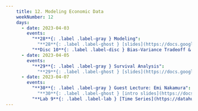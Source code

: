 ```yaml
---
    title: 12. Modeling Economic Data
    weekNumber: 12
    days:
      - date: 2023-04-03
        events:
          "**28**{: .label .label-gray } Modeling":
            "**28**{: .label .label-ghost } [slides](https://docs.google.com/presentation/d/1QRNG4oK8xqsq6kvgoS6p1DtnhRVE_DqZm9E7Remcx5A/edit?usp=sharing) • [video](https://kaltura.berkeley.edu/media/ECON+148%2C+LEC+001+%28Spring+2023%29/1_0rj1oai1/288222162) • code: [Classification](https://datahub.berkeley.edu/hub/user-redirect/git-pull?repo=https%3A%2F%2Fgithub.com%2FUCB-Econ-148%2Fsp23-student&branch=main&urlpath=lab%2Ftree%2Fsp23-student%2Flec%2FLec11-1%2FPSavala_ch_06.ipynb)"
          "**Disc 10**{: .label .label-disc } Bias-Variance Tradeoff & Tuning ([slides](https://docs.google.com/presentation/d/1CKiCIANv6mXyhOzbApMOK46ALMU47VE93ICtF8dklNw/edit?usp=sharing)) ([video](https://kaltura.berkeley.edu/media/ECON+148%2C+DIS+102+%28Spring+2023%29/1_ndaularw/288222162)) ([demo](https://datahub.berkeley.edu/hub/user-redirect/git-pull?repo=https%3A%2F%2Fgithub.com%2FUCB-Econ-148%2Fsp23-student&branch=main&urlpath=lab%2Ftree%2Fsp23-student%2Fdisc%2Fdisc10%2Fdisc10-demo.ipynb))":
      - date: 2023-04-05
        events:
          "**29**{: .label .label-gray } Survival Analysis":
            "**29**{: .label .label-ghost } [slides](https://docs.google.com/presentation/d/1Mx3lQNs1b1fBYj1nuNPwh20XLjgGDF8sWtxw5YkNPwA/edit?usp=sharing) • [video](https://kaltura.berkeley.edu/media/ECON+148%2C+LEC+001+%28Spring+2023%29/1_107z4zdr/288222162) • code: [Regimes](https://datahub.berkeley.edu/hub/user-redirect/git-pull?repo=https%3A%2F%2Fgithub.com%2FUCB-Econ-148%2Fsp23-student&branch=main&urlpath=lab%2Ftree%2Fsp23-student%2Flec%2FLec11-2%2FLifelines_Regimes.ipynb), [Employee Turnover](https://datahub.berkeley.edu/hub/user-redirect/git-pull?repo=https%3A%2F%2Fgithub.com%2FUCB-Econ-148%2Fsp23-student&branch=main&urlpath=lab%2Ftree%2Fsp23-student%2Flec%2FLec11-2%2FTermination_Lifelines.ipynb)"
      - date: 2023-04-07
        events:
          "**30**{: .label .label-gray } Guest Lecture: Emi Nakamura":
            "**30**{: .label .label-ghost } [intro slides](https://docs.google.com/presentation/d/1lIgWiA7M1Pj9kpYw0lFK_FCyyc-T0komdGAOxZau740/edit?usp=sharing) • [slides](https://drive.google.com/file/d/1tsmqy2C-pLf4UVsgqezghroB-C2My8pN/view?usp=sharing) • video"
          "**Lab 9**{: .label .label-lab } [Time Series](https://datahub.berkeley.edu/hub/user-redirect/git-pull?repo=https%3A%2F%2Fgithub.com%2FUCB-Econ-148%2Fsp23-student&branch=main&urlpath=lab%2Ftree%2Fsp23-student%2Flab%2Flab09%2Flab09.ipynb) **(Due Apr. 18th)**":          
---
```


